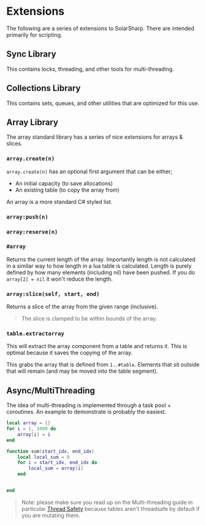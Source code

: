 # Extensions

The following are a series of extensions to SolarSharp.  There are intended primarily for scripting.

## Sync Library

This contains locks, threading, and other tools for multi-threading.

## Collections Library

This contains sets, queues, and other utilities that are optimized for this use.

## Array Library

The array standard library has a series of nice extensions for arrays & slices.

### `array.create(n)`

`array.create(n)` has an optional first argument that can be either;
- An initial capacity (to save allocations)
- An existing table (to copy the array from)

An array is a more standard C# styled list.

### `array:push(n)`

### `array:reserve(n)`

### `#array`

Returns the current length of the array.  Importantly length is not calculated in a similar way to how length in a lua table is calculated.  Length is purely defined by how many elements (including nil) have been pushed.  If you do `array[2] = nil` it won't reduce the length.

### `array:slice(self, start, end)`

Returns a slice of the array from the given range (inclusive).

> The slice is clamped to be within bounds of the array.

### `table.extractarray`

This will extract the array component from a table and returns it.  This is optimal because it saves the copying of the array.

This grabs the array that is defined from `1..#table`.  Elements that sit outside that will remain (and may be moved into the table segment).

## Async/MultiThreading

The idea of multi-threading is implemented through a task pool + coroutines.  An example to demonstrate is probably the easiest.

```lua
local array = {}
for i = 1, 1000 do
    array[i] = i
end

function sum(start_idx, end_idx)
    local local_sum = 0
    for i = start_idx, end_idx do
        local_sum = array[i]
    end


end

```

> Note: please make sure you read up on the Multi-threading guide in particular [Thread Safety](./Multithreading.md#thread-safety) because tables aren't threadsafe by default if you are mutating them.
